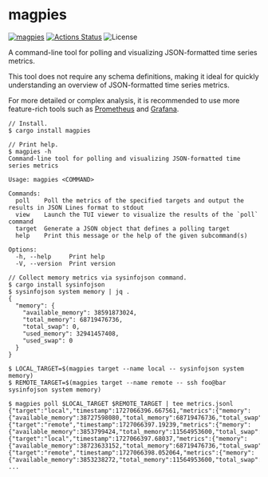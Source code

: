 magpies
=======

[![magpies](https://img.shields.io/crates/v/magpies.svg)](https://crates.io/crates/magpies)
[![Actions Status](https://github.com/sile/magpies/workflows/CI/badge.svg)](https://github.com/sile/magpies/actions)
![License](https://img.shields.io/crates/l/magpies)

A command-line tool for polling and visualizing JSON-formatted time series metrics.

This tool does not require any schema definitions, making it ideal for quickly understanding an overview of JSON-formatted time series metrics.

For more detailed or complex analysis, it is recommended to use more feature-rich tools such as [Prometheus](https://prometheus.io/) and [Grafana](https://grafana.com/).

```console
// Install.
$ cargo install magpies

// Print help.
$ magpies -h
Command-line tool for polling and visualizing JSON-formatted time series metrics

Usage: magpies <COMMAND>

Commands:
  poll    Poll the metrics of the specified targets and output the results in JSON Lines format to stdout
  view    Launch the TUI viewer to visualize the results of the `poll` command
  target  Generate a JSON object that defines a polling target
  help    Print this message or the help of the given subcommand(s)

Options:
  -h, --help     Print help
  -V, --version  Print version

// Collect memory metrics via sysinfojson command.
$ cargo install sysinfojson
$ sysinfojson system memory | jq .
{
  "memory": {
    "available_memory": 38591873024,
    "total_memory": 68719476736,
    "total_swap": 0,
    "used_memory": 32941457408,
    "used_swap": 0
  }
}

$ LOCAL_TARGET=$(magpies target --name local -- sysinfojson system memory)
$ REMOTE_TARGET=$(magpies target --name remote -- ssh foo@bar sysinfojson system memory)

$ magpies poll $LOCAL_TARGET $REMOTE_TARGET | tee metrics.jsonl
{"target":"local","timestamp":1727066396.667561,"metrics":{"memory":{"available_memory":38727598080,"total_memory":68719476736,"total_swap":0,"used_memory":32796721152,"used_swap":0}}}
{"target":"remote","timestamp":1727066397.19239,"metrics":{"memory":{"available_memory":3853799424,"total_memory":11564953600,"total_swap":8589930496,"used_memory":7711154176,"used_swap":2966417408}}}
{"target":"local","timestamp":1727066397.68037,"metrics":{"memory":{"available_memory":38723633152,"total_memory":68719476736,"total_swap":0,"used_memory":32799850496,"used_swap":0}}}
{"target":"remote","timestamp":1727066398.052064,"metrics":{"memory":{"available_memory":3853238272,"total_memory":11564953600,"total_swap":8589930496,"used_memory":7711715328,"used_swap":2966417408}}}
...
```
